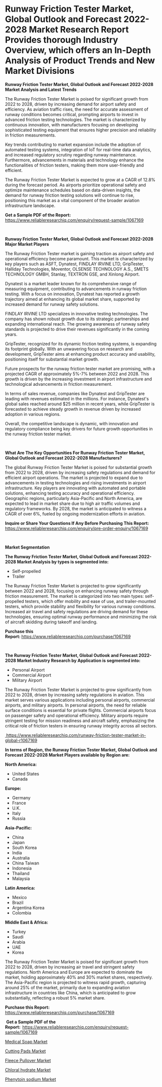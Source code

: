 <p><h1>Runway Friction Tester Market, Global Outlook and Forecast 2022-2028 Market Research Report Provides thorough Industry Overview, which offers an In-Depth Analysis of Product Trends and New Market Divisions</h1></p><p><strong>Runway Friction Tester Market, Global Outlook and Forecast 2022-2028 Market Analysis and Latest Trends</strong></p>
<p><p>The Runway Friction Tester Market is poised for significant growth from 2022 to 2028, driven by increasing demand for airport safety and efficiency. As aviation traffic rises, the need for accurate assessment of runway conditions becomes critical, prompting airports to invest in advanced friction testing technologies. The market is characterized by continuous innovation, with manufacturers focusing on developing sophisticated testing equipment that ensures higher precision and reliability in friction measurements.</p><p>Key trends contributing to market expansion include the adoption of automated testing systems, integration of IoT for real-time data analytics, and increased regulatory scrutiny regarding runway maintenance. Furthermore, advancements in materials and technology enhance the functionalities of friction testers, making them more user-friendly and efficient.</p><p>The Runway Friction Tester Market is expected to grow at a CAGR of 12.8% during the forecast period. As airports prioritize operational safety and optimize maintenance schedules based on data-driven insights, the demand for runway friction testing solutions will continue to rise, positioning this market as a vital component of the broader aviation infrastructure landscape.</p></p>
<p><strong>Get a Sample PDF of the Report:&nbsp;</strong> <a href="https://www.reliableresearchiq.com/enquiry/request-sample/1067169">https://www.reliableresearchiq.com/enquiry/request-sample/1067169</a></p>
<p>&nbsp;</p>
<p><strong>Runway Friction Tester Market, Global Outlook and Forecast 2022-2028 Major Market Players</strong></p>
<p><p>The Runway Friction Tester market is gaining traction as airport safety and operational efficiency become paramount. This market is characterized by key players such as ASFT, Dynatest, FINDLAY IRVINE LTD, GripTester, Halliday Technologies, Moventor, OLSENSE TECHNOLOGY A.S., SMETS TECHNOLOGY GMBH, Stanlay, TEXTRON GSE, and Xinlong Airport. </p><p>Dynatest is a market leader known for its comprehensive range of measuring equipment, contributing to advancements in runway friction testing. With a focus on innovation, Dynatest has reported a growth trajectory aimed at enhancing its global market share, supported by increased demand for runway safety solutions.</p><p>FINDLAY IRVINE LTD specializes in innovative testing technologies. The company has shown robust growth due to its strategic partnerships and expanding international reach. The growing awareness of runway safety standards is projected to drive their revenues significantly in the coming years.</p><p>GripTester, recognized for its dynamic friction testing systems, is expanding its footprint globally. With an unwavering focus on research and development, GripTester aims at enhancing product accuracy and usability, positioning itself for substantial market growth.</p><p>Future prospects for the runway friction tester market are promising, with a projected CAGR of approximately 5%-7% between 2022 and 2028. This growth is driven by the increasing investment in airport infrastructure and technological advancements in friction measurement. </p><p>In terms of sales revenue, companies like Dynatest and GripTester are leading with revenues estimated in the millions. For instance, Dynatest's global sales reached around $25 million in recent years, while GripTester is forecasted to achieve steady growth in revenue driven by increased adoption in various regions.</p><p>Overall, the competitive landscape is dynamic, with innovation and regulatory compliance being key drivers for future growth opportunities in the runway friction tester market.</p></p>
<p>&nbsp;</p>
<p><strong>What Are The Key Opportunities For Runway Friction Tester Market, Global Outlook and Forecast 2022-2028 Manufacturers?</strong></p>
<p><p>The global Runway Friction Tester Market is poised for substantial growth from 2022 to 2028, driven by increasing safety regulations and demand for efficient airport operations. The market is projected to expand due to advancements in testing technologies and rising investments in airport infrastructure. Key players are innovating with automated and portable solutions, enhancing testing accuracy and operational efficiency. Geographic regions, particularly Asia-Pacific and North America, are expected to lead in market share due to high air traffic volumes and regulatory frameworks. By 2028, the market is anticipated to witness a CAGR of over 6%, fueled by ongoing modernization efforts in aviation.</p></p>
<p><strong>Inquire or Share Your Questions If Any Before Purchasing This Report:</strong> <a href="https://www.reliableresearchiq.com/enquiry/pre-order-enquiry/1067169">https://www.reliableresearchiq.com/enquiry/pre-order-enquiry/1067169</a></p>
<p>&nbsp;</p>
<p><strong>Market Segmentation</strong></p>
<p><strong>The Runway Friction Tester Market, Global Outlook and Forecast 2022-2028 Market Analysis by types is segmented into:</strong></p>
<p><ul><li>Self-propelled</li><li>Trailer</li></ul></p>
<p><p>The Runway Friction Tester Market is projected to grow significantly between 2022 and 2028, focusing on enhancing runway safety through friction measurement. The market is categorized into two main types: self-propelled testers, which offer mobility and ease of use, and trailer-mounted testers, which provide stability and flexibility for various runway conditions. Increased air travel and safety regulations are driving demand for these technologies, ensuring optimal runway performance and minimizing the risk of aircraft skidding during takeoff and landing.</p></p>
<p><strong>Purchase this Report:&nbsp;</strong><a href="https://www.reliableresearchiq.com/purchase/1067169">https://www.reliableresearchiq.com/purchase/1067169</a></p>
<p>&nbsp;</p>
<p><strong>The Runway Friction Tester Market, Global Outlook and Forecast 2022-2028 Market Industry Research by Application is segmented into:</strong></p>
<p><ul><li>Personal Airport</li><li>Commercial Airport</li><li>Military Airport</li></ul></p>
<p><p>The Runway Friction Tester Market is projected to grow significantly from 2022 to 2028, driven by increasing safety regulations in aviation. This market serves various applications including personal airports, commercial airports, and military airports. In personal airports, the need for reliable surface conditions is essential for private flights. Commercial airports focus on passenger safety and operational efficiency. Military airports require stringent testing for mission readiness and aircraft safety, emphasizing the critical role of friction testers in ensuring runway integrity across all sectors.</p></p>
<p><a href="https://www.reliableresearchiq.com/runway-friction-tester-market-in-global-r1067169">&nbsp;https://www.reliableresearchiq.com/runway-friction-tester-market-in-global-r1067169</a></p>
<p><strong>In terms of Region, the Runway Friction Tester Market, Global Outlook and Forecast 2022-2028 Market Players available by Region are:</strong></p>
<p>
    <p> <strong> North America: </strong>
        <ul>
            <li>United States</li>
            <li>Canada</li>
        </ul>
        </p> 
    <p> <strong> Europe: </strong>
        <ul>
            <li>Germany</li>
            <li>France</li>
            <li>U.K.</li>
            <li>Italy</li>
            <li>Russia</li>
        </ul>
        </p> 
    <p> <strong> Asia-Pacific: </strong>
        <ul>
            <li>China</li>
            <li>Japan</li>
            <li>South Korea</li>
            <li>India</li>
            <li>Australia</li>
            <li>China Taiwan</li>
            <li>Indonesia</li>
            <li>Thailand</li>
            <li>Malaysia</li>
        </ul>
        </p> 
    <p> <strong> Latin America: </strong>
        <ul>
            <li>Mexico</li>
            <li>Brazil</li>
            <li>Argentina Korea</li>
            <li>Colombia</li>
        </ul>
        </p> 
    <p> <strong> Middle East & Africa: </strong>
        <ul>
            <li>Turkey</li>
            <li>Saudi</li>
            <li>Arabia</li>
            <li>UAE</li>
            <li>Korea</li>
        </ul>
    </p>
    </p>
<p><p>The Runway Friction Tester Market is poised for significant growth from 2022 to 2028, driven by increasing air travel and stringent safety regulations. North America and Europe are expected to dominate the market, holding approximately 40% and 30% market shares, respectively. The Asia-Pacific region is projected to witness rapid growth, capturing around 25% of the market, primarily due to expanding aviation infrastructure in countries like China, which is anticipated to grow substantially, reflecting a robust 5% market share.</p></p>
<p><strong>Purchase this Report: </strong><a href="https://www.reliableresearchiq.com/purchase/1067169">https://www.reliableresearchiq.com/purchase/1067169</a></p>
<p>&nbsp;<strong>Get a Sample PDF of the Report:&nbsp;&nbsp;</strong><a href="https://www.reliableresearchiq.com/enquiry/request-sample/1067169">https://www.reliableresearchiq.com/enquiry/request-sample/1067169</a></p>
<p><strong></strong></p>
<p><p><a href="https://www.linkedin.com/pulse/medical-soap-market-global-share-ranking-overall-sales-2m5qe?trackingId=mv%2FknzHERtWxtAbWZzORBg%3D%3D">Medical Soap Market</a></p><p><a href="https://www.linkedin.com/pulse/global-cutting-pads-market-projected-grow-cagr-76-forcasted-hpzue?trackingId=dYGAFjYxRyyXJZ3Z5FjZzw%3D%3D">Cutting Pads Market</a></p><p><a href="https://www.linkedin.com/pulse/fleece-pullover-market-global-insights-sales-trends-2024-tau8e?trackingId=klDtpmqWRDe0KoDmhqSA5w%3D%3D">Fleece Pullover Market</a></p><p><a href="https://www.linkedin.com/pulse/chloral-hydrate-market-evolution-global-trends-regional-dynamics-osgze?trackingId=bNLMX3gBT9i9tiDv2gKwkw%3D%3D">Chloral hydrate Market</a></p><p><a href="https://www.linkedin.com/pulse/phenytoin-sodium-market-emerging-trends-future-prospects-period-ta3fc?trackingId=OuGz7a30ThChgIzIjVLpuA%3D%3D">Phenytoin sodium Market</a></p></p>